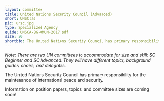 ```yaml
---
layout: committee
title: United Nations Security Council (Advanced)
short: UNSC(a)
pic: unsc.jpg
type: Specialized Agency
guide: UNSCA-BG-OMUN-2017.pdf
size: 20
shortbio: The United Nations Security Council has primary responsibility for the maintenance of international peace and security.
---
```


*Note: There are two UN committees to accommodate for size and skill: SC Beginner and SC Advanced. They will have different topics, background guides, chairs, and delegates.*

The United Nations Security Council has primary responsibility for the maintenance of international peace and security.

Information on position papers, topics, and committee sizes are coming soon!
